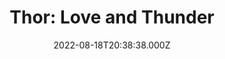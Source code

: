 ---
title: "Thor: Love and Thunder"
year: 2022
date: 2022-08-18T20:38:38.000Z
permalink: /almanac/movies/2022-08-18-thor-love-and-thunder/index.html
link: https://letterboxd.com/rknightuk/film/thor-love-and-thunder/
rating: 3
---